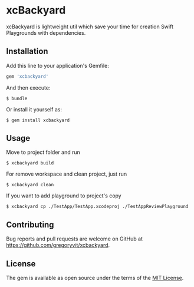 # xcBackyard

xcBackyard is lightweight util which save your time for creation Swift Playgrounds with dependencies.

## Installation

Add this line to your application's Gemfile:

```ruby
gem 'xcbackyard'
```

And then execute:

    $ bundle

Or install it yourself as:

    $ gem install xcbackyard

## Usage

Move to project folder and run

    $ xcbackyard build
    
For remove workspace and clean project, just run

    $ xcbackyard clean

If you want to add playground to project's copy

    $ xcbackyard cp ./TestApp/TestApp.xcodeproj ./TestAppReviewPlayground

## Contributing

Bug reports and pull requests are welcome on GitHub at https://github.com/gregoryvit/xcbackyard.


## License

The gem is available as open source under the terms of the [MIT License](http://opensource.org/licenses/MIT).


